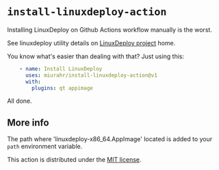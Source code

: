 # `install-linuxdeploy-action`

Installing LinuxDeploy on Github Actions workflow manually is the worst.

See linuxdeploy utility details on [LinuxDeploy project](https://github.com/linuxdeploy/linuxdeploy) home.

You know what's easier than dealing with that? Just using this:
```yml
    - name: Install LinuxDeploy
      uses: miurahr/install-linuxdeploy-action@v1
      with:
        plugins: qt appimage
```

All done.

## More info

The path where 'linuxdeploy-x86_64.AppImage' located is added to your `path` environment variable.

This action is distributed under the [MIT license](LICENSE).


